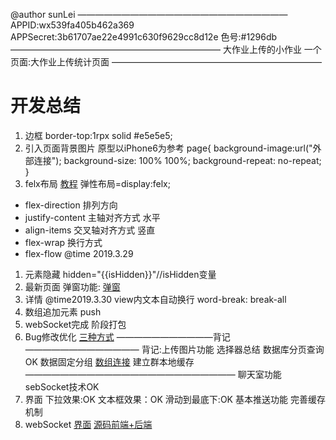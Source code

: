 @author sunLei
————————————————————————
APPID:wx539fa405b462a369
APPSecret:3b61707ae22e4991c630f9629cc8d12e
色号:#1296db
————————————————————————
大作业上传的小作业
一个页面:大作业上传统计页面
————————————————————————
# 开发总结
1. 边框
border-top:1rpx solid #e5e5e5;
2. 引入页面背景图片
原型以iPhone6为参考
page{
  background-image:url("外部连接");
  background-size: 100% 100%;
  background-repeat: no-repeat;
}
3. felx布局
[教程](http://www.runoob.com/w3cnote/flex-grammar.html)
弹性布局=display:felx;
* flex-direction 排列方向
* justify-content 主轴对齐方式 水平
* align-items 交叉轴对齐方式 竖直
* flex-wrap 换行方式
* flex-flow
@time 2019.3.29
1. 元素隐藏
hidden="{{isHidden}}"//isHidden变量
2. 最新页面
弹窗功能:
[弹窗](https://blog.csdn.net/yelin042/article/details/80881618)
3. 详情
@time2019.3.30
view内文本自动换行
word-break: break-all
2. 数组追加元素 push
4. webSocket完成
阶段打包
5. Bug修改优化
[三种方式](https://www.cnblogs.com/meng-ma-blogs/p/8352787.html)
———————————背记—————————————
背记:上传图片功能
选择器总结 
数据库分页查询 OK
数据固定分组
[数组连接](https://www.cnblogs.com/1024zy/p/7281424.html)
建立群本地缓存
————————————————————————
聊天室功能
sebSocket技术OK
1. 界面
下拉效果:OK
文本框效果：OK
滑动到最底下:OK
基本推送功能
完善缓存机制
2. webSocket
[界面](https://blog.csdn.net/java558/article/details/86001064)
[源码前端+后端](https://github.com/itblingfeng)